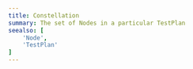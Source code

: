 ```yaml
---
title: Constellation
summary: The set of Nodes in a particular TestPlan
seealso: [
    'Node',
    'TestPlan'
]
---
```

